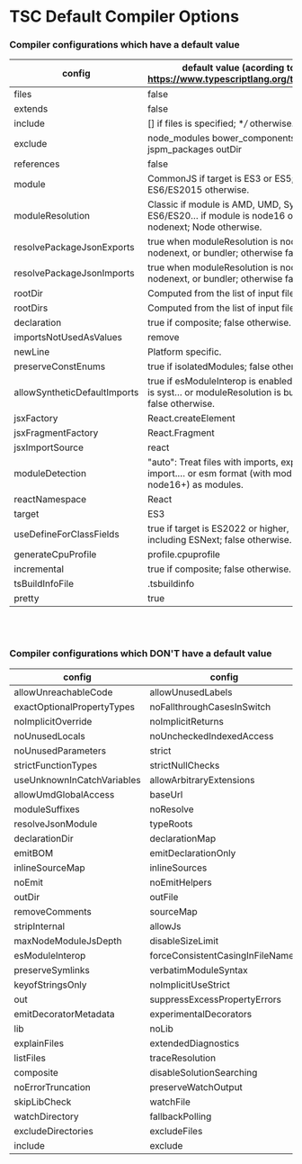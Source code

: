 # TSC Default Compiler Options

### Compiler configurations which have a default value

config                          | default value \(acording to https://www.typescriptlang.org/tsconfig)
--------------------------------|---------------------------------------------------------------
files                           | false
extends                         | false
include                         | [] if files is specified; **/* otherwise.
exclude                         | node_modules bower_components jspm_packages outDir
references                      | false
module                          | CommonJS if target is ES3 or ES5; ES6/ES2015 otherwise.
moduleResolution                | Classic if module is AMD, UMD, System, or ES6/ES20… if module is node16 or nodenext; Node otherwise.
resolvePackageJsonExports       | true when moduleResolution is node16, nodenext, or bundler; otherwise false
resolvePackageJsonImports       | true when moduleResolution is node16, nodenext, or bundler; otherwise false
rootDir                         | Computed from the list of input files.
rootDirs                        | Computed from the list of input files.
declaration                     | true if composite; false otherwise.
importsNotUsedAsValues          | remove
newLine                         | Platform specific.
preserveConstEnums              | true if isolatedModules; false otherwise.
allowSyntheticDefaultImports    | true if esModuleInterop is enabled, module is syst… or moduleResolution is bundler; false otherwise.
jsxFactory                      | React.createElement
jsxFragmentFactory              | React.Fragment
jsxImportSource                 | react
moduleDetection                 | "auto": Treat files with imports, exports, import.… or esm format (with module: node16+) as modules.
reactNamespace                  | React
target                          | ES3
useDefineForClassFields         | true if target is ES2022 or higher, including ESNext; false otherwise.
generateCpuProfile              | profile.cpuprofile
incremental                     | true if composite; false otherwise.
tsBuildInfoFile                 | .tsbuildinfo
pretty                          | true

<br /><br />
### Compiler configurations which DON'T have a default value

config                             | config                                    | config
-----------------------------------|-------------------------------------------|--------------------------
allowUnreachableCode               | allowUnusedLabels                         | alwaysStrict
exactOptionalPropertyTypes         | noFallthroughCasesInSwitch                | noImplicitAny
noImplicitOverride                 | noImplicitReturns                         | noImplicitThis
noUnusedLocals                     | noUncheckedIndexedAccess                  | noPropertyAccessFromIndexSignature
noUnusedParameters                 | strict                                    | strictBindCallApply
strictFunctionTypes                | strictNullChecks                          | strictPropertyInitialization
useUnknownInCatchVariables         | allowArbitraryExtensions                  | allowImportingTsExtensions
allowUmdGlobalAccess               | baseUrl                                   | customConditions
moduleSuffixes                     | noResolve                                 | paths
resolveJsonModule                  | typeRoots                                 | types
declarationDir                     | declarationMap                            | downlevelIteration
emitBOM                            | emitDeclarationOnly                       | importHelpers
inlineSourceMap                    | inlineSources                             | mapRoot
noEmit                             | noEmitHelpers                             | noEmitOnError
outDir                             | outFile                                   | preserveValueImports
removeComments                     | sourceMap                                 | sourceRoot
stripInternal                      | allowJs                                   | checkJs
maxNodeModuleJsDepth               | disableSizeLimit                          | plugins
esModuleInterop                    | forceConsistentCasingInFileNames          | isolatedModules
preserveSymlinks                   | verbatimModuleSyntax                      | charset
keyofStringsOnly                   | noImplicitUseStrict                       | noStrictGenericChecks
out                                | suppressExcessPropertyErrors              | suppressImplicitAnyIndexErrors
emitDecoratorMetadata              | experimentalDecorators                    | jsx
lib                                | noLib                                     | diagnostics
explainFiles                       | extendedDiagnostics                       | listEmittedFiles
listFiles                          | traceResolution                           | disableReferencedProjectLoad
composite                          | disableSolutionSearching                  | disableSourceOfProjectReferenceRedirect
noErrorTruncation                  | preserveWatchOutput                       | skipDefaultLibCheck
skipLibCheck                       | watchFile                                 | assumeChangesOnlyAffectDirectDependencies
watchDirectory                     | fallbackPolling                           | synchronousWatchDirectory
excludeDirectories                 | excludeFiles                              | enable
include                            | exclude                                   | disableFilenameBasedTypeAcquisition

